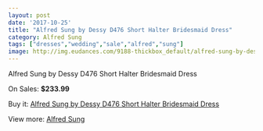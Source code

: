 ```yaml
---
layout: post
date: '2017-10-25'
title: "Alfred Sung by Dessy D476 Short Halter Bridesmaid Dress"
category: Alfred Sung
tags: ["dresses","wedding","sale","alfred","sung"]
image: http://img.eudances.com/9188-thickbox_default/alfred-sung-by-dessy-d476-short-halter-bridesmaid-dress.jpg
---
```

Alfred Sung by Dessy D476 Short Halter Bridesmaid Dress

On Sales: **$233.99**
<a href="https://www.eudances.com/en/alfred-sung/3083-alfred-sung-by-dessy-d476-short-halter-bridesmaid-dress.html"><amp-img layout="responsive" width="600" height="600" src="//img.eudances.com/9188-thickbox_default/alfred-sung-by-dessy-d476-short-halter-bridesmaid-dress.jpg" alt="Alfred Sung by Dessy D476 Short Halter Bridesmaid Dress 0" /></a>
<a href="https://www.eudances.com/en/alfred-sung/3083-alfred-sung-by-dessy-d476-short-halter-bridesmaid-dress.html"><amp-img layout="responsive" width="600" height="600" src="//img.eudances.com/9191-thickbox_default/alfred-sung-by-dessy-d476-short-halter-bridesmaid-dress.jpg" alt="Alfred Sung by Dessy D476 Short Halter Bridesmaid Dress 1" /></a>
<a href="https://www.eudances.com/en/alfred-sung/3083-alfred-sung-by-dessy-d476-short-halter-bridesmaid-dress.html"><amp-img layout="responsive" width="600" height="600" src="//img.eudances.com/9190-thickbox_default/alfred-sung-by-dessy-d476-short-halter-bridesmaid-dress.jpg" alt="Alfred Sung by Dessy D476 Short Halter Bridesmaid Dress 2" /></a>
<a href="https://www.eudances.com/en/alfred-sung/3083-alfred-sung-by-dessy-d476-short-halter-bridesmaid-dress.html"><amp-img layout="responsive" width="600" height="600" src="//img.eudances.com/9189-thickbox_default/alfred-sung-by-dessy-d476-short-halter-bridesmaid-dress.jpg" alt="Alfred Sung by Dessy D476 Short Halter Bridesmaid Dress 3" /></a>

Buy it: [Alfred Sung by Dessy D476 Short Halter Bridesmaid Dress](https://www.eudances.com/en/alfred-sung/3083-alfred-sung-by-dessy-d476-short-halter-bridesmaid-dress.html "Alfred Sung by Dessy D476 Short Halter Bridesmaid Dress")

View more: [Alfred Sung](https://www.eudances.com/en/52-alfred-sung "Alfred Sung")